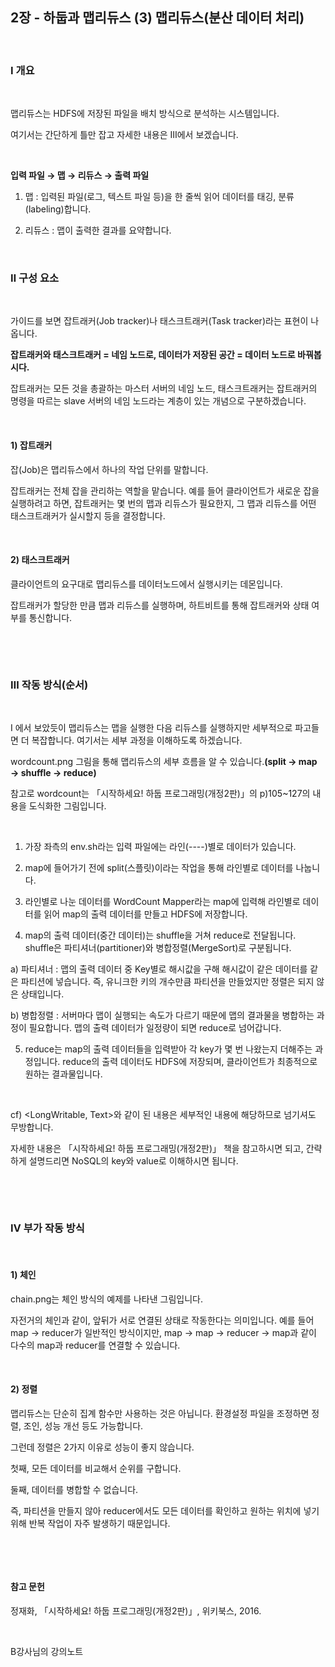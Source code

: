 ## 2장 - 하둡과 맵리듀스 (3) 맵리듀스(분산 데이터 처리)

​          

### Ⅰ  개요

​     

맵리듀스는 HDFS에 저장된 파일을 배치 방식으로 분석하는 시스템입니다.

여기서는 간단하게 틀만 잡고 자세한 내용은 Ⅲ에서 보겠습니다.

​     

**입력 파일 → 맵 → 리듀스 → 출력 파일**

1) 맵 : 입력된 파일(로그, 텍스트 파일 등)을 한 줄씩 읽어 데이터를 태깅, 분류(labeling)합니다.

2) 리듀스 : 맵이 출력한 결과를 요약합니다.

  

​     

### Ⅱ  구성 요소

​     

가이드를 보면 잡트래커(Job tracker)나 태스크트래커(Task tracker)라는 표현이 나옵니다.

**잡트래커와 태스크트래커 = 네임 노드로, 데이터가 저장된 공간 = 데이터 노드로 바꿔봅시다.**

잡트래커는 모든 것을 총괄하는 마스터 서버의 네임 노드, 태스크트래커는 잡트래커의 명령을 따르는 slave 서버의 네임 노드라는 계층이 있는 개념으로 구분하겠습니다.

​     

#### 1) 잡트래커

잡(Job)은 맵리듀스에서 하나의 작업 단위를 말합니다.

잡트래커는 전체 잡을 관리하는 역할을 맡습니다. 예를 들어 클라이언트가 새로운 잡을 실행하려고 하면, 잡트래커는 몇 번의 맵과 리듀스가 필요한지, 그 맵과 리듀스를 어떤 태스크트래커가 실시할지 등을 결정합니다.

​     

#### 2) 태스크트래커

클라이언트의 요구대로 맵리듀스를 데이터노드에서 실행시키는 데몬입니다.

잡트래커가 할당한 만큼 맵과 리듀스를 실행하며, 하트비트를 통해 잡트래커와 상태 여부를 통신합니다.

​     

​     

### Ⅲ  작동 방식(순서)

​ 

Ⅰ 에서 보았듯이 맵리듀스는 맵을 실행한 다음 리듀스를 실행하지만 세부적으로 파고들면 더 복잡합니다. 여기서는 세부 과정을 이해하도록 하겠습니다.



wordcount.png 그림을 통해 맵리듀스의 세부 흐름을 알 수 있습니다.**(split → map → shuffle → reduce)**

참고로 wordcount는 「시작하세요! 하둡 프로그래밍(개정2판)」의 p)105~127의 내용을 도식화한 그림입니다.

​     

1) 가장 좌측의 env.sh라는 입력 파일에는 라인(----)별로 데이터가 있습니다.

2) map에 들어가기 전에 split(스플릿)이라는 작업을 통해 라인별로 데이터를 나눕니다.

3) 라인별로 나눈 데이터를 WordCount Mapper라는 map에 입력해 라인별로 데이터를 읽어 map의 출력 데이터를 만들고 HDFS에 저장합니다.

4) map의 출력 데이터(중간 데이터)는 shuffle을 거쳐 reduce로 전달됩니다. shuffle은 파티셔너(partitioner)와 병합정렬(MergeSort)로 구분됩니다.

a) 파티셔너 : 맵의 출력 데이터 중 Key별로 해시값을 구해 해시값이 같은 데이터를 같은 파티션에 넣습니다. 즉, 유니크한 키의 개수만큼 파티션을 만들었지만 정렬은 되지 않은 상태입니다.

b) 병합정렬 : 서버마다 맵이 실행되는 속도가 다르기 때문에 맵의 결과물을 병합하는 과정이 필요합니다. 맵의 출력 데이터가 일정량이 되면 reduce로 넘어갑니다.

5) reduce는 map의 출력 데이터들을 입력받아 각 key가 몇 번 나왔는지 더해주는 과정입니다. reduce의 출력 데이터도 HDFS에 저장되며, 클라이언트가 최종적으로 원하는 결과물입니다.

​     

 cf)  <LongWritable, Text>와 같이 된 내용은 세부적인 내용에 해당하므로 넘기셔도 무방합니다.

자세한 내용은 「시작하세요! 하둡 프로그래밍(개정2판)」 책을 참고하시면 되고, 간략하게 설명드리면 NoSQL의 key와 value로 이해하시면 됩니다. 

​     

​     

### Ⅳ 부가 작동 방식

​     

#### 1) 체인

chain.png는 체인 방식의 예제를 나타낸 그림입니다.

자전거의 체인과 같이, 앞뒤가 서로 연결된 상태로 작동한다는 의미입니다. 예를 들어 map → reducer가 일반적인 방식이지만, map → map → reducer → map과 같이 다수의 map과 reducer를 연결할 수 있습니다.

​     

#### 2) 정렬

맵리듀스는 단순히 집계 함수만 사용하는 것은 아닙니다. 환경설정 파일을 조정하면 정렬, 조인, 성능 개선 등도 가능합니다. 

그런데 정렬은 2가지 이유로 성능이 좋지 않습니다.

첫째, 모든 데이터를 비교해서 순위를 구합니다.

둘째, 데이터를 병합할 수 없습니다.

즉, 파티션을 만들지 않아 reducer에서도 모든 데이터를 확인하고 원하는 위치에 넣기 위해 반복 작업이 자주 발생하기 때문입니다.

​     

​     

#### 참고 문헌

정재화, 「시작하세요! 하둡 프로그래밍(개정2판)」, 위키북스, 2016.

​     

B강사님의 강의노트
